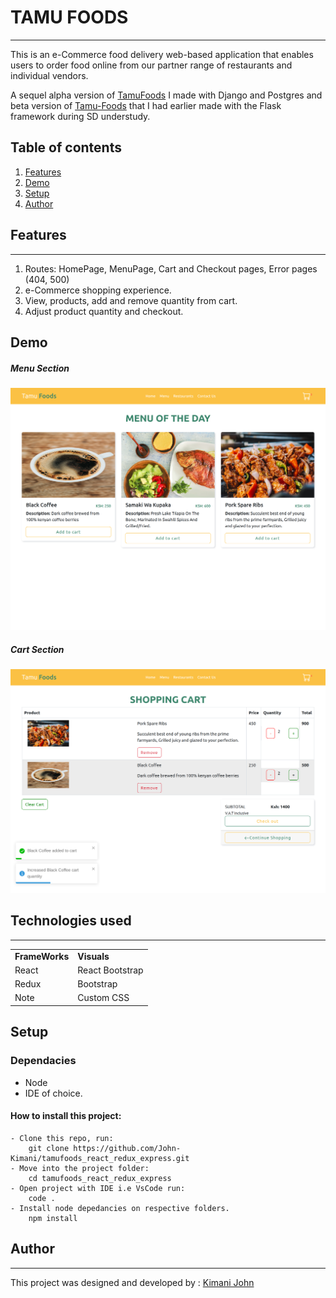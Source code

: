 # TAMU FOODS
---
This is an e-Commerce food delivery web-based application that enables users to order food online from our partner range of restaurants and individual vendors.

A sequel alpha version of [TamuFoods](https://github.com/John-Kimani/tamu_foods_with_django.git) I made with Django and Postgres and beta version of [Tamu-Foods](https://github.com/John-Kimani/Tamu-Foods-BackEnd.git) that I had earlier made with the Flask framework during SD understudy.

## Table of contents 
1. [Features](#features)
2. [Demo](#demo)
3. [Setup](#setup)
4. [Author](#author)



## Features
---
1. Routes: HomePage, MenuPage, Cart and Checkout pages, Error pages (404, 500)
2. e-Commerce shopping experience.
3. View, products, add and remove quantity from cart.
4. Adjust product quantity and checkout.

## Demo
##### Menu Section
![TamuFoods Menu](assets/menu.png)

##### Cart Section
![TamuFoods Cart](assets/cart.png)

## Technologies used
---

<table>
    <tr> 
    <td><strong>FrameWorks</strong></td>
    <td><strong>Visuals</strong></td>
    </tr>
    <tr>
    <td>React</td>
    <td>React Bootstrap</td>
    </tr>
    <tr>
    <td>Redux</td>
    <td>Bootstrap</td>
    </tr>
    <tr>
    <td>Note</td>
    <td>Custom CSS</td>
    </tr>
</table>

## Setup
### Dependacies
- Node
- IDE of choice.
#### How to install this project:
    - Clone this repo, run:
        git clone https://github.com/John-Kimani/tamufoods_react_redux_express.git
    - Move into the project folder:
        cd tamufoods_react_redux_express
    - Open project with IDE i.e VsCode run:
        code .
    - Install node depedancies on respective folders.
        npm install
    

## Author
---
This project was designed and developed by : [Kimani John](https://kimanijohn.netlify.app/)
